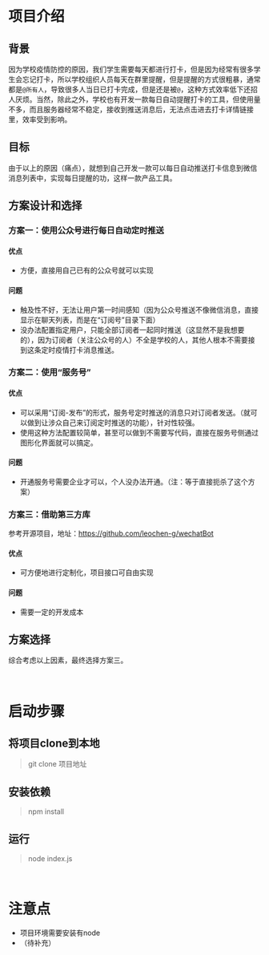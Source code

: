 # 项目介绍
## 背景
因为学校疫情防控的原因，我们学生需要每天都进行打卡，但是因为经常有很多学生会忘记打卡，所以学校组织人员每天在群里提醒，但是提醒的方式很粗暴，通常都是`@所有人`，导致很多人当日已打卡完成，但是还是被`@`，这种方式效率低下还招人厌烦。当然，除此之外，学校也有开发一款每日自动提醒打卡的工具，但使用量不多，而且服务器经常不稳定，接收到推送消息后，无法点击进去打卡详情链接里，效率受到影响。
## 目标
由于以上的原因（痛点），就想到自己开发一款可以每日自动推送打卡信息到微信消息列表中，实现每日提醒的功，这样一款产品工具。
## 方案设计和选择
### 方案一：使用公众号进行每日自动定时推送
#### 优点
- 方便，直接用自己已有的公众号就可以实现
#### 问题
- 触及性不好，无法让用户第一时间感知（因为公众号推送不像微信消息，直接显示在聊天列表，而是在“订阅号”目录下面）
- 没办法配置指定用户，只能全部订阅者一起同时推送（这显然不是我想要的），因为订阅者（关注公众号的人）不全是学校的人，其他人根本不需要接到这条定时疫情打卡消息推送。

### 方案二：使用“服务号”
#### 优点
- 可以采用“订阅-发布”的形式，服务号定时推送的消息只对订阅者发送。（就可以做到让涉众自己来订阅定时推送的功能），针对性较强。
- 使用这种方法配置较简单，甚至可以做到不需要写代码，直接在服务号侧通过图形化界面就可以搞定。
#### 问题
- 开通服务号需要企业才可以，个人没办法开通。（注：等于直接扼杀了这个方案）

### 方案三：借助第三方库
参考开源项目，地址：https://github.com/leochen-g/wechatBot
#### 优点
- 可方便地进行定制化，项目接口可自由实现
#### 问题
- 需要一定的开发成本

## 方案选择
综合考虑以上因素，最终选择方案三。

<br>

# 启动步骤
## 将项目clone到本地
> git clone  项目地址 

## 安装依赖
> npm install

## 运行
> node index.js

<br>


# 注意点
- 项目环境需要安装有node
- （待补充）